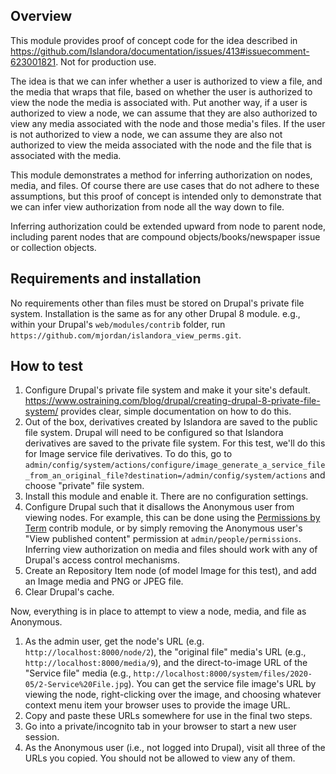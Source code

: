 ## Overview

This module provides proof of concept code for the idea described in https://github.com/Islandora/documentation/issues/413#issuecomment-623001821. Not for production use.

The idea is that we can infer whether a user is authorized to view a file, and the media that wraps that file, based on whether the user is authorized to view the node the media is associated with. Put another way, if a user is authorized to view a node, we can assume that they are also authorized to view any media associated with the node and those media's files. 
If the user is not authorized to view a node, we can assume they are also not authorized to view the meida associated with the node and the file that is associated with the media.

This module demonstrates a method for inferring authorization on nodes, media, and files. Of course there are use cases that do not adhere to these assumptions, but this proof of concept is intended only to demonstrate that we can infer view authorization from node all the way down to file.

Inferring authorization could be extended upward from node to parent node, including parent nodes that are compound objects/books/newspaper issue or collection objects.

## Requirements and installation

No requirements other than files must be stored on Drupal's private file system. Installation is the same as for any other Drupal 8 module. e.g., within your Drupal's `web/modules/contrib` folder, run `https://github.com/mjordan/islandora_view_perms.git`.

## How to test

1. Configure Drupal's private file system and make it your site's default. https://www.ostraining.com/blog/drupal/creating-drupal-8-private-file-system/ provides clear, simple documentation on how to do this.
1. Out of the box, derivatives created by Islandora are saved to the public file system. Drupal will need to be configured so that Islandora derivatives are saved to the private file system. For this test, we'll do this for Image service file derivatives. To do this, go to `admin/config/system/actions/configure/image_generate_a_service_file_from_an_original_file?destination=/admin/config/system/actions` and choose "private" file system.
1. Install this module and enable it. There are no configuration settings.
1. Configure Drupal such that it disallows the Anonymous user from viewing nodes. For example, this can be done using the [Permissions by Term](https://www.drupal.org/project/permissions_by_term) contrib module, or by simply removing the Anonymous user's "View published content" permission at `admin/people/permissions`. Inferring view authorization on media and files should work with any of Drupal's access control mechanisms.
1. Create an Repository Item node (of model Image for this test), and add an Image media and PNG or JPEG file.
1. Clear Drupal's cache.

Now, everything is in place to attempt to view a node, media, and file as Anonymous.

1. As the admin user, get the node's URL (e.g. `http://localhost:8000/node/2`), the "original file" media's URL (e.g., `http://localhost:8000/media/9`), and the direct-to-image URL of the "Service file" media (e.g., `http://localhost:8000/system/files/2020-05/2-Service%20File.jpg`). You can get the service file image's URL by viewing the node, right-clicking over the image, and choosing whatever context menu item your browser uses to provide the image URL.
1. Copy and paste these URLs somewhere for use in the final two steps.
1. Go into a private/incognito tab in your browser to start a new user session.
1. As the Anonymous user (i.e., not logged into Drupal), visit all three of the URLs you copied. You should not be allowed to view any of them.


